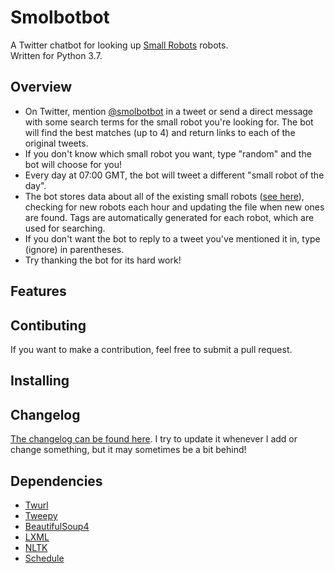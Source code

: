 # Smolbotbot
A Twitter chatbot for looking up [Small Robots](https://twitter.com/smolrobots) robots.  
Written for Python 3.7.

## Overview
- On Twitter, mention [@smolbotbot](https://twitter.com/smolbotbot) in a tweet or send a direct message with some search terms for the small robot you're looking for. The bot will find the best matches (up to 4) and return links to each of the original tweets.
- If you don't know which small robot you want, type "random" and the bot will choose for you!
- Every day at 07:00 GMT, the bot will tweet a different "small robot of the day".
- The bot stores data about all of the existing small robots ([see here](https://github.com/Pantonshire/SmolBotBot/blob/master/data/robot-data.csv)), checking for new robots each hour and updating the file when new ones are found. Tags are automatically generated for each robot, which are used for searching.
- If you don't want the bot to reply to a tweet you've mentioned it in, type (ignore) in parentheses.
- Try thanking the bot for its hard work!

## Features

## Contibuting
If you want to make a contribution, feel free to submit a pull request.

## Installing

## Changelog
[The changelog can be found here](https://github.com/Pantonshire/SmolBotBot/blob/master/changelog.md). I try to update it whenever I add or change something, but it may sometimes be a bit behind!

## Dependencies
- [Twurl](https://github.com/twitter/twurl)
- [Tweepy](https://github.com/tweepy/tweepy)
- [BeautifulSoup4](https://www.crummy.com/software/BeautifulSoup/)
- [LXML](https://github.com/lxml/lxml)
- [NLTK](http://www.nltk.org/)
- [Schedule](https://github.com/dbader/schedule)
